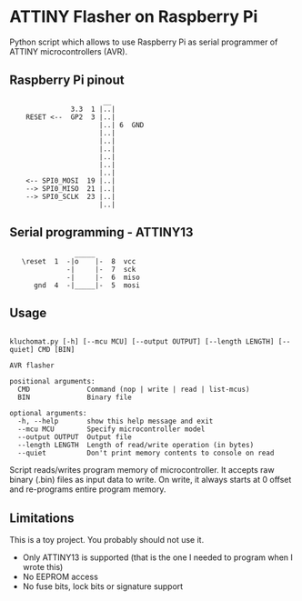 
# ATTINY Flasher on Raspberry Pi

Python script which allows to use Raspberry Pi as serial programmer of ATTINY microcontrollers (AVR).


## Raspberry Pi pinout 

```
                       __
               3.3  1 |..|
    RESET <--  GP2  3 |..|
                      |..| 6  GND
                      |..|
                      |..|
                      |..|
                      |..|
                      |..|
                      |..|
    <-- SPI0_MOSI  19 |..|
    --> SPI0_MISO  21 |..|
    --> SPI0_SCLK  23 |..|
                      |..|

```

## Serial programming - ATTINY13 


```
                _____ 
   \reset  1  -|o    |-  8  vcc  
              -|     |-  7  sck  
              -|     |-  6  miso 
      gnd  4  -|_____|-  5  mosi 
```


## Usage

```

kluchomat.py [-h] [--mcu MCU] [--output OUTPUT] [--length LENGTH] [--quiet] CMD [BIN]

AVR flasher

positional arguments:
  CMD              Command (nop | write | read | list-mcus)
  BIN              Binary file

optional arguments:
  -h, --help       show this help message and exit
  --mcu MCU        Specify microcontroller model
  --output OUTPUT  Output file
  --length LENGTH  Length of read/write operation (in bytes)
  --quiet          Don't print memory contents to console on read

```

Script reads/writes program memory of microcontroller. It accepts raw binary (.bin) files as input data to write.
On write, it always starts at 0 offset and re-programs entire program memory.


## Limitations

This is a toy project. You probably should not use it.

 * Only ATTINY13 is supported (that is the one I needed to program when I wrote this)
 * No EEPROM access
 * No fuse bits, lock bits or signature support
 
 


